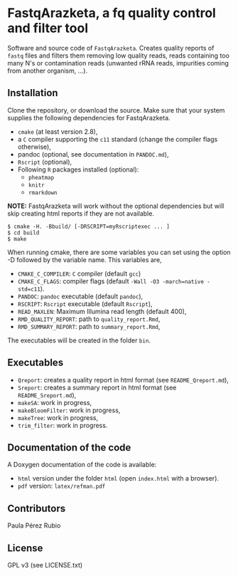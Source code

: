 FastqArazketa, a fq quality control and filter tool 
=========

Software and source code of `FastqArazketa`. Creates quality 
reports of `fastq` files and filters them removing low quality 
reads, reads containing too many N's or contamination reads 
(unwanted rRNA reads, impurities coming from another organism, ...).


## Installation

Clone the repository, or download the source. Make sure that 
your system supplies the following dependencies for FastqArazketa.

- `cmake` (at least version 2.8), 
- a `C` compiler supporting the `c11` standard 
  (change the compiler flags otherwise),
- pandoc (optional, see documentation in `PANDOC.md`),
- `Rscript` (optional),
- Following `R` packages installed (optional):
   * `pheatmap`
   * `knitr`
   * `rmarkdown`

**NOTE:**  FastqArazketa will work without the optional dependencies 
but will skip creating html reports if they are not available.

```
$ cmake -H. -Bbuild/ [-DRSCRIPT=myRscriptexec ... ]
$ cd build 
$ make 
```

When running cmake, there are some variables you can set 
using the option -D followed by the variable name. This variables are, 

- `CMAKE_C_COMPILER`: `C` compiler (default `gcc`)
- `CMAKE_C_FLAGS`: compiler flags (default `-Wall -O3 -march=native -std=c11`).
- `PANDOC`: `pandoc` executable (default `pandoc`),
- `RSCRIPT`:  `Rscript` executable (default `Rscript`), 
- `READ_MAXLEN`: Maximum Illumina read length (default 400),
- `RMD_QUALITY_REPORT`: path to `quality_report.Rmd`,
- `RMD_SUMMARY_REPORT`: path to `summary_report.Rmd`,

The executables will be created in the folder `bin`. 

## Executables

* `Qreport`: creates a quality report in html format (see `README_Qreport.md`),
* `Sreport`: creates a summary report in html format (see `README_Sreport.md`),
* `makeSA`: work in progress,
* `makeBloomFilter`: work in progress,
* `makeTree`: work in progress,
* `trim_filter`: work in progress.

## Documentation of the code

A Doxygen documentation of the code is available: 
- `html` version under the folder `html` (open `index.html` with a browser).
- `pdf` version: `latex/refman.pdf`

## Contributors

Paula Pérez Rubio 

## License

GPL v3 (see LICENSE.txt)
